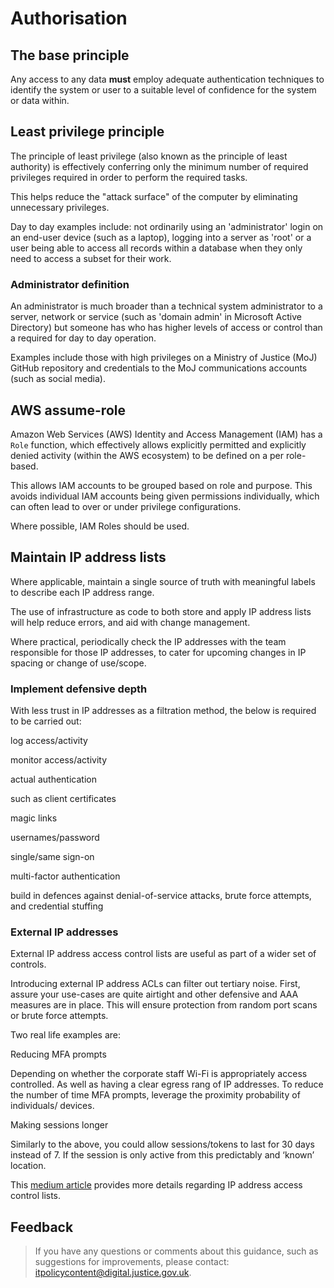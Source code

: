 # Authorisation

## The base principle

Any access to any data **must** employ adequate authentication techniques to identify the system or user to a suitable level of confidence for the system or data within.

## Least privilege principle

The principle of least privilege \(also known as the principle of least authority\) is effectively conferring only the minimum number of required privileges required in order to perform the required tasks.

This helps reduce the "attack surface" of the computer by eliminating unnecessary privileges.

Day to day examples include: not ordinarily using an 'administrator' login on an end-user device \(such as a laptop\), logging into a server as 'root' or a user being able to access all records within a database when they only need to access a subset for their work.

### Administrator definition

An administrator is much broader than a technical system administrator to a server, network or service \(such as 'domain admin' in Microsoft Active Directory\) but someone has who has higher levels of access or control than a required for day to day operation.

Examples include those with high privileges on a Ministry of Justice \(MoJ\) GitHub repository and credentials to the MoJ communications accounts \(such as social media\).

## AWS assume-role

Amazon Web Services \(AWS\) Identity and Access Management \(IAM\) has a `Role` function, which effectively allows explicitly permitted and explicitly denied activity \(within the AWS ecosystem\) to be defined on a per role-based.

This allows IAM accounts to be grouped based on role and purpose. This avoids individual IAM accounts being given permissions individually, which can often lead to over or under privilege configurations.

Where possible, IAM Roles should be used.

## Maintain IP address lists

Where applicable, maintain a single source of truth with meaningful labels to describe each IP address range.

The use of infrastructure as code to both store and apply IP address lists will help reduce errors, and aid with change management.

Where practical, periodically check the IP addresses with the team responsible for those IP addresses, to cater for upcoming changes in IP spacing or change of use/scope. 

### Implement defensive depth  

With less trust in IP addresses as a filtration method, the below is required to be carried out:  

log access/activity  

monitor access/activity  

actual authentication  

such as client certificates 

magic links 

usernames/password 

single/same sign-on 

multi-factor authentication 

build in defences against denial-of-service attacks, brute force attempts, and credential stuffing  

### External IP addresses  

External IP address access control lists are useful as part of a wider set of controls.  

Introducing external IP address ACLs can filter out tertiary noise. First, assure your use-cases are quite airtight and other defensive and AAA measures are in place. This will ensure protection from random port scans or brute force attempts.  

Two real life examples are:  

Reducing MFA prompts  

Depending on whether the corporate staff Wi-Fi is appropriately access controlled. As well as having a clear egress rang of IP addresses. To reduce the number of time MFA prompts, leverage the proximity probability of individuals/ devices.  


Making sessions longer  

Similarly to the above, you could allow sessions/tokens to last for 30 days instead of 7. If the session is only active from this predictably and ‘known’ location. 

This [medium article](https://medium.com/@joelgsamuel/ip-address-access-control-lists-are-not-as-great-as-you-think-they-are-4176b7d68f20) provides more details regarding IP address access control lists. 

## Feedback

> If you have any questions or comments about this guidance, such as suggestions for improvements, please contact: [itpolicycontent@digital.justice.gov.uk](mailto:itpolicycontent@digital.justice.gov.uk).

